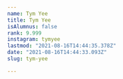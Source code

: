 ```yaml
---
name: Tym Yee
title: Tym Yee
isAlumnus: false
rank: 9.999
instagram: tymyee
lastmod: "2021-08-16T14:44:35.378Z"
date: "2021-08-16T14:44:33.093Z"
slug: tym-yee

---
```


